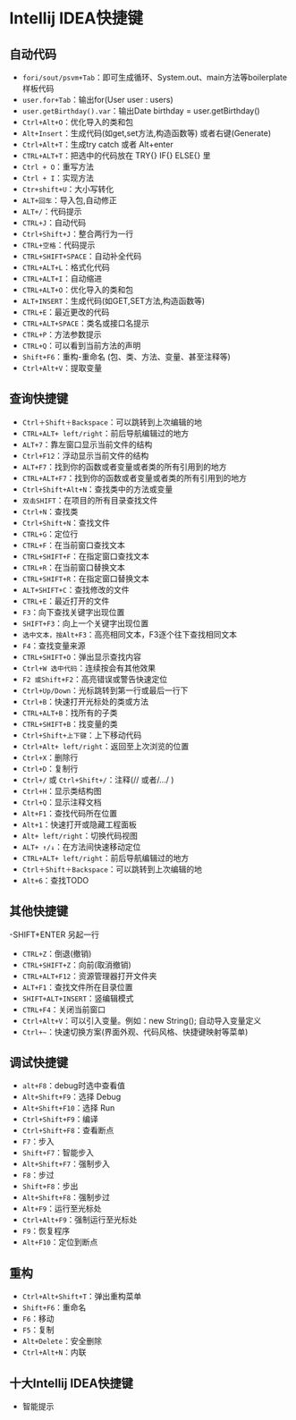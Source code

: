 # Intellij IDEA快捷键

## 自动代码
- `fori/sout/psvm+Tab`：即可生成循环、System.out、main方法等boilerplate样板代码
- `user.for+Tab`：输出for(User user : users)
- `user.getBirthday().var`：输出Date birthday = user.getBirthday()
- `Ctrl+Alt+O`：优化导入的类和包
- `Alt+Insert`：生成代码(如get,set方法,构造函数等) 或者右键(Generate)
- `Ctrl+Alt+T`：生成try catch 或者 Alt+enter
- `CTRL+ALT+T`：把选中的代码放在 TRY{} IF{} ELSE{} 里
- `Ctrl + O`：重写方法
- `Ctrl + I`：实现方法
- `Ctr+shift+U`：大小写转化
- `ALT+回车`：导入包,自动修正
- `ALT+/`：代码提示
- `CTRL+J`：自动代码
- `Ctrl+Shift+J`：整合两行为一行
- `CTRL+空格`：代码提示
- `CTRL+SHIFT+SPACE`：自动补全代码
- `CTRL+ALT+L`：格式化代码
- `CTRL+ALT+I`：自动缩进
- `CTRL+ALT+O`：优化导入的类和包
- `ALT+INSERT`：生成代码(如GET,SET方法,构造函数等)
- `CTRL+E`：最近更改的代码
- `CTRL+ALT+SPACE`：类名或接口名提示
- `CTRL+P`：方法参数提示
- `CTRL+Q`：可以看到当前方法的声明
- `Shift+F6`：重构-重命名 (包、类、方法、变量、甚至注释等)
- `Ctrl+Alt+V`：提取变量

## 查询快捷键
- `Ctrl＋Shift＋Backspace`：可以跳转到上次编辑的地
- `CTRL+ALT+ left/right`：前后导航编辑过的地方
- `ALT+7`：靠左窗口显示当前文件的结构
- `Ctrl+F12`：浮动显示当前文件的结构
- `ALT+F7`：找到你的函数或者变量或者类的所有引用到的地方
- `CTRL+ALT+F7`：找到你的函数或者变量或者类的所有引用到的地方
- `Ctrl+Shift+Alt+N`：查找类中的方法或变量
- `双击SHIFT`：在项目的所有目录查找文件
- `Ctrl+N`：查找类
- `Ctrl+Shift+N`：查找文件
- `CTRL+G`：定位行
- `CTRL+F`：在当前窗口查找文本
- `CTRL+SHIFT+F`：在指定窗口查找文本
- `CTRL+R`：在当前窗口替换文本
- `CTRL+SHIFT+R`：在指定窗口替换文本
- `ALT+SHIFT+C`：查找修改的文件
- `CTRL+E`：最近打开的文件
- `F3`：向下查找关键字出现位置
- `SHIFT+F3`：向上一个关键字出现位置
- `选中文本，按Alt+F3`：高亮相同文本，F3逐个往下查找相同文本
- `F4`：查找变量来源
- `CTRL+SHIFT+O`：弹出显示查找内容
- `Ctrl+W 选中代码`：连续按会有其他效果
- `F2 或Shift+F2`：高亮错误或警告快速定位
- `Ctrl+Up/Down`：光标跳转到第一行或最后一行下
- `Ctrl+B`：快速打开光标处的类或方法
- `CTRL+ALT+B`：找所有的子类
- `CTRL+SHIFT+B`：找变量的类
- `Ctrl+Shift+上下键`：上下移动代码
- `Ctrl+Alt+ left/right`：返回至上次浏览的位置
- `Ctrl+X`：删除行
- `Ctrl+D`：复制行
- `Ctrl+/` 或 `Ctrl+Shift+/`：注释(// 或者/…/ )
- `Ctrl+H`：显示类结构图
- `Ctrl+Q`：显示注释文档
- `Alt+F1`：查找代码所在位置
- `Alt+1`：快速打开或隐藏工程面板
- `Alt+ left/right`：切换代码视图
- `ALT+ ↑/↓`：在方法间快速移动定位
- `CTRL+ALT+ left/right`：前后导航编辑过的地方
- `Ctrl＋Shift＋Backspace`：可以跳转到上次编辑的地
- `Alt+6`：查找TODO

## 其他快捷键

-SHIFT+ENTER 另起一行
- `CTRL+Z`：倒退(撤销)
- `CTRL+SHIFT+Z`：向前(取消撤销)
- `CTRL+ALT+F12`：资源管理器打开文件夹
- `ALT+F1`：查找文件所在目录位置
- `SHIFT+ALT+INSERT`：竖编辑模式
- `CTRL+F4`：关闭当前窗口
- `Ctrl+Alt+V`：可以引入变量。例如：new String(); 自动导入变量定义
- `Ctrl+~`：快速切换方案(界面外观、代码风格、快捷键映射等菜单)

## 调试快捷键

- `alt+F8`：debug时选中查看值
- `Alt+Shift+F9`：选择 Debug
- `Alt+Shift+F10`：选择 Run
- `Ctrl+Shift+F9`：编译
- `Ctrl+Shift+F8`：查看断点
- `F7`：步入
- `Shift+F7`：智能步入
- `Alt+Shift+F7`：强制步入
- `F8`：步过
- `Shift+F8`：步出
- `Alt+Shift+F8`：强制步过
- `Alt+F9`：运行至光标处
- `Ctrl+Alt+F9`：强制运行至光标处
- `F9`：恢复程序
- `Alt+F10`：定位到断点

## 重构
- `Ctrl+Alt+Shift+T`：弹出重构菜单
- `Shift+F6`：重命名
- `F6`：移动
- `F5`：复制
- `Alt+Delete`：安全删除
- `Ctrl+Alt+N`：内联

## 十大Intellij IDEA快捷键
- 智能提示
